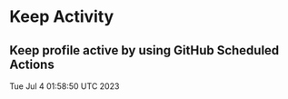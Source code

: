 # Keep Activity 
Keep profile active by using GitHub Scheduled Actions
--- 
Tue Jul  4 01:58:50 UTC 2023
